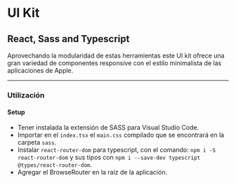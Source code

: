 # UI Kit

## React, Sass and Typescript

Aprovechando la modularidad de estas herramientas este UI kit ofrece una gran variedad de componentes responsive con el estilo minimalista de las aplicaciones de Apple.

---

### Utilización

#### Setup

- Tener instalada la extensión de SASS para Visual Studio Code.
- Importar en el `index.tsx` el `main.css` compilado que se encontrará en la carpeta `sass`.
- Instalar `react-router-dom` para typescript, con el comando: `npm i -S react-router-dom` y sus tipos con `npm i --save-dev typescript @types/react-router-dom`.
- Agregar el BrowseRouter en la raíz de la aplicación.
